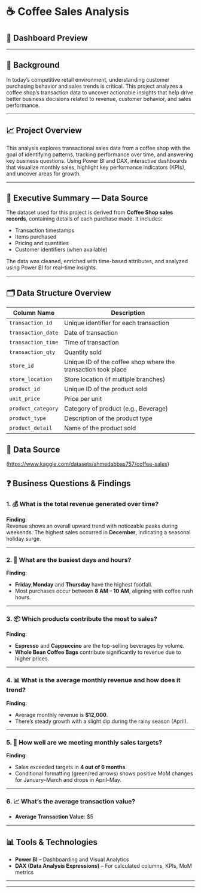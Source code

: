 # ☕ Coffee Sales Analysis

## 📎 Dashboard Preview  

---

## 📌 Background  
In today’s competitive retail environment, understanding customer purchasing behavior and sales trends is critical.
This project analyzes a coffee shop’s transaction data to uncover actionable insights that help drive better business decisions
related to revenue, customer behavior, and sales performance.

---

## 📈 Project Overview  
This analysis explores transactional sales data from a coffee shop with the goal of identifying patterns, 
tracking performance over time, and answering key business questions. Using Power BI and DAX,
interactive dashboards that visualize monthly sales, highlight key performance indicators (KPIs), and uncover areas for growth.

---

## 🧾 Executive Summary — Data Source  
The dataset used for this project is derived from **Coffee Shop sales records**, containing details of each purchase made. It includes:

- Transaction timestamps
- Items purchased
- Pricing and quantities
- Customer identifiers (when available)

The data was cleaned, enriched with time-based attributes, and analyzed using Power BI for real-time insights.

---

## 🗂️ Data Structure Overview  

| Column Name         | Description                                     |
|---------------------|-------------------------------------------------|
| `transaction_id`     | Unique identifier for each transaction         |
| `transaction_date`   | Date of transaction                            |
| `transaction_time`   | Time of transaction                            |
| `transaction_qty`    | Quantity sold                                  |
| `store_id`           | Unique ID of the coffee shop where the transaction took place |
| `store_location`     | Store location (if multiple branches)          |
| `product_id`         | Unique ID of the product sold                  |
| `unit_price`         | Price per unit                                 |
| `product_category`   | Category of product (e.g., Beverage)           |
| `product_type`       | Description of the product type                |
| `product_detail`     | Name of the product sold                       |

## 🔗 Data Source
(https://www.kaggle.com/datasets/ahmedabbas757/coffee-sales)

## ❓ Business Questions & Findings

### 1. 💰 What is the total revenue generated over time?
**Finding**:  
Revenue shows an overall upward trend with noticeable peaks during weekends. The highest sales occurred in **December**, indicating a seasonal holiday surge.

---

### 2. 📅 What are the busiest days and hours?
**Finding**:  
- **Friday**,**Monday** and **Thursday** have the highest footfall.
- Most purchases occur between **8 AM – 10 AM**, aligning with coffee rush hours.

---

### 3. 📦 Which products contribute the most to sales?
**Finding**:  
- **Espresso** and **Cappuccino** are the top-selling beverages by volume.
- **Whole Bean Coffee Bags** contribute significantly to revenue due to higher prices.

---

### 4. 📊 What is the average monthly revenue and how does it trend?
**Finding**:  
- Average monthly revenue is **$12,000**.
- There’s steady growth with a slight dip during the rainy season (April).

---

### 5. 🎯 How well are we meeting monthly sales targets?
**Finding**:  
- Sales exceeded targets in **4 out of 6 months**.
- Conditional formatting (green/red arrows) shows positive MoM changes for January–March and drops in April–May.

---

### 6. 📈 What’s the average transaction value?

- **Average   Transaction Value**: $5  


---

## 📊 Tools & Technologies  
- **Power BI** – Dashboarding and Visual Analytics  
- **DAX (Data Analysis Expressions)** – For calculated columns, KPIs, MoM metrics  


---


---


